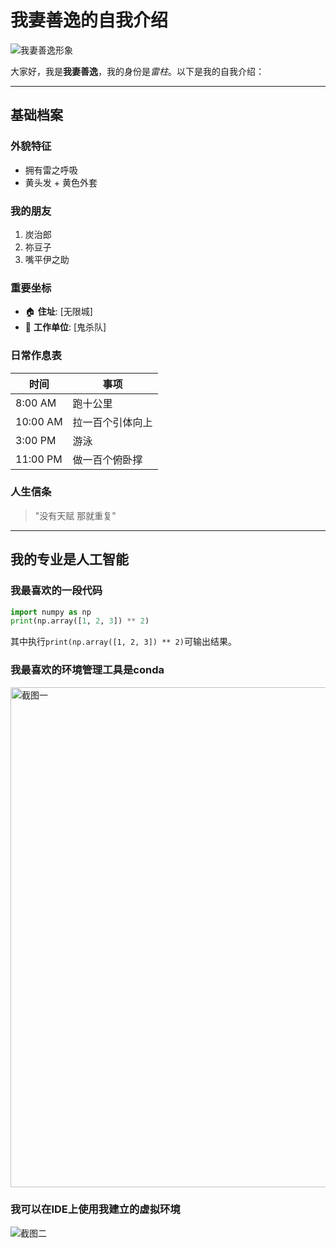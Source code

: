 # 我妻善逸的自我介绍

<img src="![20200721182642_resuk](https://github.com/user-attachments/assets/b652440c-09d2-46de-8637-c6d6edf8b366)
" alt="我妻善逸形象">

大家好，我是**我妻善逸**，我的身份是*雷柱*。以下是我的自我介绍：

---

## 基础档案 

### 外貌特征 
- 拥有雷之呼吸
- 黄头发 + 黄色外套

### 我的朋友
1. 炭治郎
2. 祢豆子
3. 嘴平伊之助

### 重要坐标
- 🏠 **住址**: [无限城] 
- 🏢 **工作单位**: [鬼杀队]

### 日常作息表
| 时间       | 事项                  |
|------------|-----------------------|
| 8:00 AM    | 跑十公里        |
| 10:00 AM   | 拉一百个引体向上          |
| 3:00 PM    | 游泳    |
| 11:00 PM   | 做一百个俯卧撑          |

### 人生信条
> "没有天赋 那就重复"
---

## 我的专业是人工智能
### 我最喜欢的一段代码

```python
import numpy as np
print(np.array([1, 2, 3]) ** 2)
```
其中执行`print(np.array([1, 2, 3]) ** 2)`可输出结果。

### 我最喜欢的环境管理工具是conda
<img src="![11](https://github.com/user-attachments/assets/2e6af725-2d2b-4547-b637-3772fb5de73a)" width="800" alt="截图一">

### 我可以在IDE上使用我建立的虚拟环境
<img src="![22](https://github.com/user-attachments/assets/aa1050ba-63d7-4f27-8ee1-9ffa8a62e19b)" alt="截图二">
